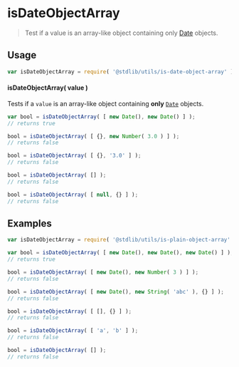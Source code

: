 # isDateObjectArray

> Test if a value is an array-like object containing only [Date][@stdlib/utils/is-date-object] objects.


<section class="usage">

## Usage

``` javascript
var isDateObjectArray = require( '@stdlib/utils/is-date-object-array' );
```

#### isDateObjectArray( value )

Tests if a `value` is an array-like object containing __only__ [`Date`][@stdlib/utils/is-date-object] objects.

``` javascript
var bool = isDateObjectArray( [ new Date(), new Date() ] );
// returns true

bool = isDateObjectArray( [ {}, new Number( 3.0 ) ] );
// returns false

bool = isDateObjectArray( [ {}, '3.0' ] );
// returns false

bool = isDateObjectArray( [] );
// returns false

bool = isDateObjectArray( [ null, {} ] );
// returns false
```

</section>

<!-- /.usage -->

<section class="examples">

## Examples

``` javascript
var isDateObjectArray = require( '@stdlib/utils/is-plain-object-array' );

var bool = isDateObjectArray( [ new Date(), new Date(), new Date() ] );
// returns true

bool = isDateObjectArray( [ new Date(), new Number( 3 ) ] );
// returns false

bool = isDateObjectArray( [ new Date(), new String( 'abc' ), {} ] );
// returns false

bool = isDateObjectArray( [ [], {} ] );
// returns false

bool = isDateObjectArray( [ 'a', 'b' ] );
// returns false

bool = isDateObjectArray( [] );
// returns false
```

</section>

<!-- /.examples -->


<section class="links">

[@stdlib/utils/is-date-object]: https://github.com/stdlib-js/stdlib

</section>

<!-- /.links -->

